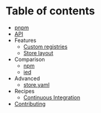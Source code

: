 # Table of contents

* [pnpm](../README.md)
* [API](api.md)
* Features
  * [Custom registries](custom-registries.md)
  * [Store layout](store-layout.md)
* Comparison
  * [npm](vs-npm.md)
  * [ied](vs-ied.md)
* Advanced
  * [store.yaml](store-yaml.md)
* Recipes
  * [Continuous Integration](recipes/continuous-integration.md)
* [Contributing](../CONTRIBUTING.md)
